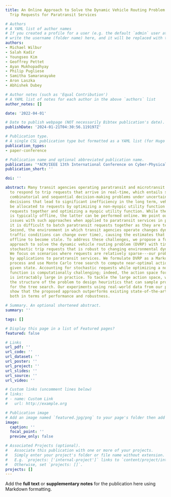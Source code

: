 ```yaml
---
title: An Online Approach to Solve the Dynamic Vehicle Routing Problem with Stochastic
  Trip Requests for Paratransit Services

# Authors
# A YAML list of author names
# If you created a profile for a user (e.g. the default `admin` user at `content/authors/admin/`), 
# write the username (folder name) here, and it will be replaced with their full name and linked to their profile.
authors:
- Michael Wilbur
- Salah Kadir
- Youngseo Kim
- Geoffrey Pettet
- Ayan Mukhopadhyay
- Philip Pugliese
- Samitha Samaranayake
- Aron Laszka
- Abhishek Dubey

# Author notes (such as 'Equal Contribution')
# A YAML list of notes for each author in the above `authors` list
author_notes: []

date: '2022-04-01'

# Date to publish webpage (NOT necessarily Bibtex publication's date).
publishDate: '2024-01-21T04:30:56.119197Z'

# Publication type.
# A single CSL publication type but formatted as a YAML list (for Hugo requirements).
publication_types:
- paper-conference

# Publication name and optional abbreviated publication name.
publication: '*ACM/IEEE 13th International Conference on Cyber-Physical Systems (ICCPS)*'
publication_short: ''

doi: ''

abstract: Many transit agencies operating paratransit and microtransit services have
  to respond to trip requests that arrive in real-time, which entails solving hard
  combinatorial and sequential decision-making problems under uncertainty. To avoid
  decisions that lead to significant inefficiency in the long term, vehicles should
  be allocated to requests by optimizing a non-myopic utility function or by batching
  requests together and optimizing a myopic utility function. While the former approach
  is typically offline, the latter can be performed online. We point out two major
  issues with such approaches when applied to paratransit services in practice. First,
  it is difficult to batch paratransit requests together as they are temporally sparse.
  Second, the environment in which transit agencies operate changes dynamically (e.g.,
  traffic conditions can change over time), causing the estimates that are learned
  offline to become stale. To address these challenges, we propose a fully online
  approach to solve the dynamic vehicle routing problem (DVRP) with time windows and
  stochastic trip requests that is robust to changing environmental dynamics by construction.
  We focus on scenarios where requests are relatively sparse---our problem is motivated
  by applications to paratransit services. We formulate DVRP as a Markov decision
  process and use Monte Carlo tree search to compute near-optimal actions for any
  given state. Accounting for stochastic requests while optimizing a non-myopic utility
  function is computationally challenging; indeed, the action space for such a problem
  is intractably large in practice. To tackle the large action space, we leverage
  the structure of the problem to design heuristics that can sample promising actions
  for the tree search. Our experiments using real-world data from our partner agency
  show that the proposed approach outperforms existing state-of-the-art approaches
  both in terms of performance and robustness.

# Summary. An optional shortened abstract.
summary: ''

tags: []

# Display this page in a list of Featured pages?
featured: false

# Links
url_pdf: ''
url_code: ''
url_dataset: ''
url_poster: ''
url_project: ''
url_slides: ''
url_source: ''
url_video: ''

# Custom links (uncomment lines below)
# links:
# - name: Custom Link
#   url: http://example.org

# Publication image
# Add an image named `featured.jpg/png` to your page's folder then add a caption below.
image:
  caption: ''
  focal_point: ''
  preview_only: false

# Associated Projects (optional).
#   Associate this publication with one or more of your projects.
#   Simply enter your project's folder or file name without extension.
#   E.g. `projects: ['internal-project']` links to `content/project/internal-project/index.md`.
#   Otherwise, set `projects: []`.
projects: []
---
```


Add the **full text** or **supplementary notes** for the publication here using Markdown formatting.

